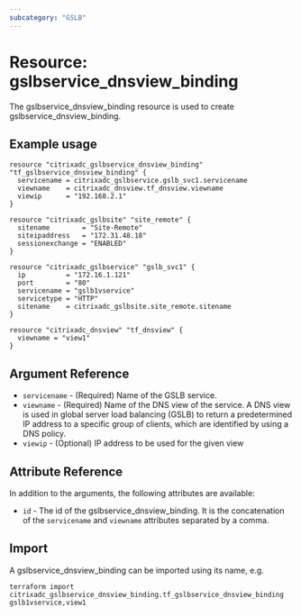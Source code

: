 ```yaml
---
subcategory: "GSLB"
---
```


# Resource: gslbservice_dnsview_binding

The gslbservice_dnsview_binding resource is used to create gslbservice_dnsview_binding.


## Example usage

```hcl
resource "citrixadc_gslbservice_dnsview_binding" "tf_gslbservice_dnsview_binding" {
  servicename = citrixadc_gslbservice.gslb_svc1.servicename
  viewname    = citrixadc_dnsview.tf_dnsview.viewname
  viewip      = "192.168.2.1"
}

resource "citrixadc_gslbsite" "site_remote" {
  sitename        = "Site-Remote"
  siteipaddress   = "172.31.48.18"
  sessionexchange = "ENABLED"
}

resource "citrixadc_gslbservice" "gslb_svc1" {
  ip          = "172.16.1.121"
  port        = "80"
  servicename = "gslb1vservice"
  servicetype = "HTTP"
  sitename    = citrixadc_gslbsite.site_remote.sitename
}

resource "citrixadc_dnsview" "tf_dnsview" {
  viewname = "view1"
}
```


## Argument Reference

* `servicename` - (Required) Name of the GSLB service.
* `viewname` - (Required) Name of the DNS view of the service. A DNS view is used in global server load balancing (GSLB) to return a predetermined IP address to a specific group of clients, which are identified by using a DNS policy.
* `viewip` - (Optional) IP address to be used for the given view


## Attribute Reference

In addition to the arguments, the following attributes are available:

* `id` - The id of the gslbservice_dnsview_binding. It is the concatenation of the `servicename` and `viewname` attributes separated by a comma.


## Import

A gslbservice_dnsview_binding can be imported using its name, e.g.

```shell
terraform import citrixadc_gslbservice_dnsview_binding.tf_gslbservice_dnsview_binding gslb1vservice,view1
```
